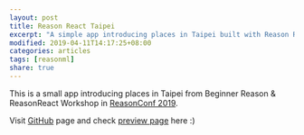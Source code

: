 ```yaml
---
layout: post
title: Reason React Taipei
excerpt: "A simple app introducing places in Taipei built with Reason React."
modified: 2019-04-11T14:17:25+08:00
categories: articles
tags: [reasonml]
share: true
---
```


This is a small app introducing places in Taipei from Beginner Reason & ReasonReact Workshop in [ReasonConf 2019](https://www.reason-conf.com).

Visit [GitHub](https://github.com/eyeccc/my-reason-workshop-app) page and 
check [preview page](https://reason-react-taipei.netlify.com/) here :)